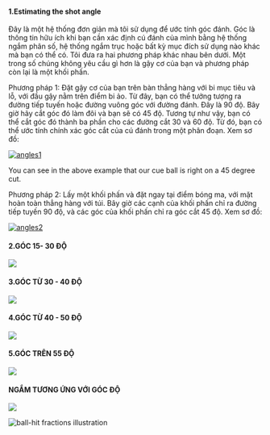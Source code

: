 #### 1.Estimating the shot angle

Đây là một hệ thống đơn giản mà tôi sử dụng để ước tính góc đánh. Góc là thông tin hữu ích khi bạn cần xác định cú đánh của mình bằng hệ thống ngắm phân số, hệ thống ngắm trục hoặc bất kỳ mục đích sử dụng nào khác mà bạn có thể có. Tôi đưa ra hai phương pháp khác nhau bên dưới. Một trong số chúng không yêu cầu gì hơn là gậy cơ của bạn và phương pháp còn lại là một khối phấn.

Phương pháp 1: Đặt gậy cơ của bạn trên bàn thẳng hàng với bi mục tiêu và lỗ, với đầu gậy nằm trên điểm bi ảo. Từ đây, bạn có thể tưởng tượng ra đường tiếp tuyến hoặc đường vuông góc với đường đánh. Đây là 90 độ. Bây giờ hãy cắt góc đó làm đôi và bạn sẽ có 45 độ. Tương tự như vậy, bạn có thể cắt góc đó thành ba phần cho các đường cắt 30 và 60 độ. Từ đó, bạn có thể ước tính chính xác góc cắt của cú đánh trong một phân đoạn. Xem sơ đồ:

[![angles1](http://www.billiardsthegame.com/wp-content/uploads/2011/11/angles1.png)](http://www.billiardsthegame.com/wp-content/uploads/2011/11/angles1.png)

You can see in the above example that our cue ball is right on a 45 degree cut.

Phương pháp 2: Lấy một khối phấn và đặt ngay tại điểm bóng ma, với mặt hoàn toàn thẳng hàng với túi. Bây giờ các cạnh của khối phấn chỉ ra đường tiếp tuyến 90 độ, và các góc của khối phấn chỉ ra góc cắt 45 độ. Xem sơ đồ:

[![angles2](http://www.billiardsthegame.com/wp-content/uploads/2011/11/angles2.png)](http://www.billiardsthegame.com/wp-content/uploads/2011/11/angles2.png)

#### 2.GÓC 15- 30 ĐỘ

![](https://i.imgur.com/mvDuddS.png)


#### 3.GÓC TỪ 30 - 40 ĐỘ

 ![](https://i.imgur.com/t5hEW93.png)


#### 4.GÓC TỪ 40 - 50 ĐỘ

![](https://i.imgur.com/Onvn1AA.png)



#### 5.GÓC TRÊN 55 ĐỘ

![](https://i.imgur.com/ZGwezLE.png)



#### NGẮM TƯƠNG ỨNG VỚI GÓC ĐỘ




![](https://i.imgur.com/FAG1wsY.png)

![ball-hit fractions illustration](https://billiards.colostate.edu/images/ball-hit_fractions.jpg)
